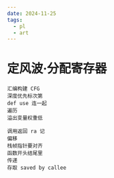 ```yaml
---
date: 2024-11-25
tags: 
  - pl
  - art
---
```


# 定风波·分配寄存器

```
汇编构建 CFG
深度优先标次第
def use 连一起
遍历
溢出变量权重低

调用返回 ra 记
偏移
栈帧指针要对齐
函数开头结尾里
传递
存取 saved by callee
```